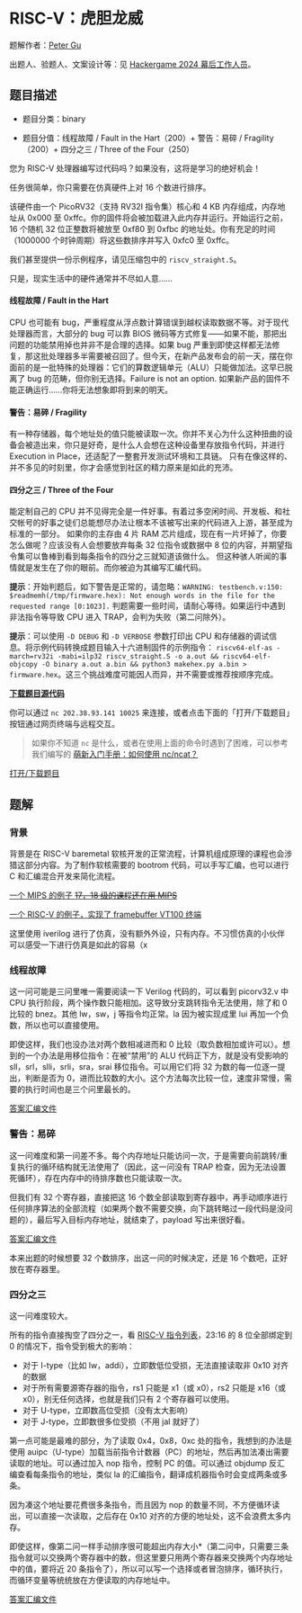# RISC-V：虎胆龙威

题解作者：[Peter Gu](https://github.com/regymm)

出题人、验题人、文案设计等：见 [Hackergame 2024 幕后工作人员](../../credits.pdf)。

## 题目描述

- 题目分类：binary

- 题目分值：线程故障 / Fault in the Hart（200）+ 警告：易碎 / Fragility（200）+ 四分之三 / Three of the Four（250）

您为 RISC-V 处理器编写过代码吗？如果没有，这将是学习的绝好机会！

任务很简单，你只需要在仿真硬件上对 16 个数进行排序。

该硬件由一个 PicoRV32（支持 RV32I 指令集）核心和 4 KB 内存组成，内存地址从 0x000 至 0xffc。你的固件将会被加载进入此内存并运行。开始运行之前，16 个随机 32 位正整数将被放至 0xf80 到 0xfbc 的地址处。你有充足的时间（1000000 个时钟周期）将这些数排序并写入 0xfc0 至 0xffc。

我们甚至提供一份示例程序，请见压缩包中的 `riscv_straight.S`。

只是，现实生活中的硬件通常并不尽如人意……

#### 线程故障 / Fault in the Hart

CPU 也可能有 bug，严重程度从浮点数计算错误到越权读取数据不等。对于现代处理器而言，大部分的 bug 可以靠 BIOS 微码等方式修复——如果不能，那把出问题的功能禁用掉也并非不是合理的选择。如果 bug 严重到即使这样都无法修复，那这批处理器多半需要被召回了。但今天，在新产品发布会的前一天，摆在你面前的是一批特殊的处理器：它们的算数逻辑单元（ALU）只能做加法。这早已脱离了 bug 的范畴，但你别无选择。Failure is not an option. 如果新产品的固件不能正确运行……你将无法想象即将到来的明天。

#### 警告：易碎 / Fragility

有一种存储器，每个地址处的值只能被读取一次。你并不关心为什么这种扭曲的设备会被造出来，你只是好奇，是什么人会想在这种设备里存放指令代码，并进行 Execution in Place，还适配了一整套开发测试环境和工具链。
只有在像这样的、并不多见的时刻里，你才会感觉到社区的精力原来是如此的充沛。

#### 四分之三 / Three of the Four

能定制自己的 CPU 并不见得完全是一件好事。有着过多空闲时间、开发板、和社交帐号的好事之徒们总能想尽办法让根本不该被写出来的代码进入上游，甚至成为标准的一部分。
如果你的主存由 4 片 RAM 芯片组成，现在有一片坏掉了，你要怎么做呢？应该没有人会想要放弃每条 32 位指令或数据中 8 位的内容，并期望指令集可以鲁棒到看到每条指令的四分之三就知道该做什么。
但这种骇人听闻的事情就是发生在了你的眼前。而你被迫为其编写汇编代码。


**提示**：开始判题后，如下警告是正常的，请忽略：`WARNING: testbench.v:150: $readmemh(/tmp/firmware.hex): Not enough words in the file for the requested range [0:1023].`
判题需要一些时间，请耐心等待。如果运行中遇到非法指令等导致 CPU 进入 TRAP，会判为失败（第二问除外）。

**提示**：可以使用 `-D DEBUG` 和 `-D VERBOSE` 参数打印出 CPU 和存储器的调试信息。将示例代码转换成题目输入十六进制固件的示例指令： `riscv64-elf-as -march=rv32i -mabi=ilp32 riscv_straight.S -o a.out && riscv64-elf-objcopy -O binary a.out a.bin && python3 makehex.py a.bin > firmware.hex`。这三个挑战难度可能因人而异，并不需要或推荐按顺序完成。

**[下载题目源代码](files/riscv_die_hard.zip)**

你可以通过 `nc 202.38.93.141 10025` 来连接，或者点击下面的「打开/下载题目」按钮通过网页终端与远程交互。

> 如果你不知道 `nc` 是什么，或者在使用上面的命令时遇到了困难，可以参考我们编写的 [萌新入门手册：如何使用 nc/ncat？](https://lug.ustc.edu.cn/planet/2019/09/how-to-use-nc/)

[打开/下载题目](http://202.38.93.141:10026/?token={token})

## 题解

### 背景

背景是在 RISC-V baremetal 软核开发的正常流程，计算机组成原理的课程也会涉猎这部分内容。为了制作软核需要的 bootrom 代码，可以手写汇编，也可以进行 C 和汇编混合开发来简化流程。

[一个 MIPS 的例子 ~~17，18 级的课程还在用 MIPS~~](https://github.com/libreliu/COD-Resources-2017/blob/master/libreliu/CompDesign/lab6/%E8%AE%A1%E7%AE%97%E6%9C%BA%E7%BB%84%E6%88%90%E5%8E%9F%E7%90%86_Lab6.md#mips-c--%E6%B1%87%E7%BC%96%E6%B7%B7%E5%90%88%E7%BC%96%E7%A8%8B)

[一个 RISC-V 的例子，实现了 framebuffer VT100 终端](https://github.com/regymm/quasiSoC/tree/master/firmware/vt100)

这里使用 iverilog 进行了仿真，没有额外外设，只有内存。不习惯仿真的小伙伴可以感受一下进行仿真是如此的容易（x

### 线程故障

这一问可能是三问里唯一需要阅读一下 Verilog 代码的，可以看到 picorv32.v 中 CPU 执行阶段，两个操作数只能相加。这导致分支跳转指令无法使用，除了和 0 比较的 bnez。其他 lw，sw，j 等指令均正常。la 因为被实现成里 lui 再加一个负数，所以也可以直接使用。

即使这样，我们也没办法对两个数相减进而和 0 比较（取负数相加或许可以）。想到的一个办法是用移位指令：在被“禁用”的 ALU 代码正下方，就是没有受影响的 sll，srl，slli，srli，sra，srai 移位指令。可以用它们将 32 为数的每一位逐一提出，判断是否为 0，进而比较数的大小。这个方法每次比较一位，速度非常慢，需要的执行时间也是三个问里最长的。

[答案汇编文件](riscv_fault_in_the_hart.S)

### 警告：易碎

这一问难度和第一问差不多。每个内存地址只能访问一次，于是需要向前跳转/重复执行的循环结构就无法使用了（因此，这一问没有 TRAP 检查，因为无法设置死循环），存在内存中的待排序数也只能读取一次。

但我们有 32 个寄存器，直接把这 16 个数全部读取到寄存器中，再手动顺序进行任何排序算法的全部流程（如果两个数不需要交换，向下跳转略过一段代码是没问题的），最后写入目标内存地址，就结束了，payload 写出来很好看。

[答案汇编文件](riscv_fragility.S)

本来出题的时候想要 32 个数排序，出这一问的时候决定，还是 16 个数吧，正好放在寄存器里。

### 四分之三

这一问难度较大。

所有的指令直接掏空了四分之一，看 [RISC-V 指令列表](https://www.cs.sfu.ca/~ashriram/Courses/CS295/assets/notebooks/RISCV/RISCV_CARD.pdf)，23:16 的 8 位全部绑定到 0 的情况下，指令受到极大的影响：

- 对于 I-type（比如 lw，addi），立即数低位受损，无法直接读取非 0x10 对齐的数据
- 对于所有需要源寄存器的指令，rs1 只能是 x1（或 x0），rs2 只能是 x16（或 x0），别无任何选择，也就是我们只有 2 个寄存器可以使用。
- 对于 U-type，立即数高位受损（没有太大影响）
- 对于 J-type，立即数很多位受损（不用 jal 就好了）

第一点可能是最难的部分，为了读取 0x4，0x8，0xc 处的指令，我想到的办法是使用 auipc（U-type）加载当前指令计数器（PC）的地址，然后再加法凑出需要读取的地址。可以通过加入 nop 指令，控制 PC 的值。可以通过 objdump 反汇编查看每条指令的地址，类似 la 的汇编指令，翻译成机器指令时会变成两条或多条。

因为凑这个地址要花费很多条指令，而且因为 nop 的数量不同，不方便循环读出，可以直接一次读取，之后存在 0x10 对齐的方便的地址处，这不会浪费太多内存。

即使这样，像第二问一样手动排序很可能超出内存大小*（第二问中，只需要三条指令就可以交换两个寄存器中的数，但这里要只用两个寄存器来交换两个内存地址中的值，要将近 20 条指令了），所以可以写一个选择或者冒泡排序，循环执行，而循环变量等统统放在方便读取的内存地址中。

[答案汇编文件](riscv_three_of_the_four.S)

